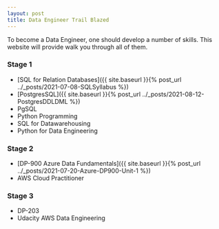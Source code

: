 ```yaml
---
layout: post
title: Data Engineer Trail Blazed
---
```


To become a Data Engineer, one should develop a number of skills. This website will provide walk you through all of them.

### Stage 1
* [SQL for Relation Databases]({{ site.baseurl }}{% post_url ../_posts/2021-07-08-SQLSyllabus %})
* [PostgresSQL]({{ site.baseurl }}{% post_url ../_posts/2021-08-12-PostgresDDLDML %})
* PgSQL
* Python Programming
* SQL for Datawarehousing
* Python for Data Engineering

### Stage 2
* [DP-900 Azure Data Fundamentals]({{ site.baseurl }}{% post_url ../_posts/2021-07-20-Azure-DP900-Unit-1 %})
* AWS Cloud Practitioner
### Stage 3
* DP-203
* Udacity AWS Data Engineering

  
  
  
  


